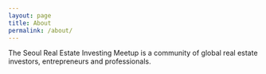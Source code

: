 ```yaml
---
layout: page
title: About
permalink: /about/
---
```


The Seoul Real Estate Investing Meetup is a community of global real estate investors, entrepreneurs and professionals.
